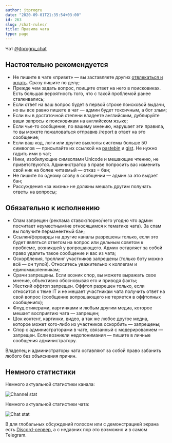 ```yaml
---
author: jtprogru
date: "2020-09-01T21:35:54+03:00"
id: 263
slug: /chat-rules/
title: Правила чата
type: page
---
```


Чат [@jtprogru_chat](https://ttttt.me/jtprogru_chat)

## Настоятельно рекомендуется

- Не пишите в чате &#171;привет&#187; &#8212; вы заставляете других [отвлекаться и ждать](https://neprivet.ru). Сразу пишите по делу;
- Прежде чем задать вопрос, поищите ответ на него в поисковиках. Есть большая вероятность того, что с такой проблемой ранее сталкивались;
- Если ответ на ваш вопрос будет в первой строке поисковой выдачи, но вы все равно пишете в чат &#8212; админ будет токсичным, а бот злым;
- Если вы в достаточной степени владеете английским, дублируйте ваши запросы к поисковикам на английском языке;
- Если чье-то сообщение, по вашему мнению, нарушает эти правила, то вы можете пожаловаться отправив /report в ответ на это сообщение;
- Если ваш код, логи или другие выхлопы системы больше 50 символов &#8212; присылайте их ссылкой на [pastebin](http://pastebin.com) и [gist](https://gist.github.com). Не нужно гадить ими в чат;
- Ники, изобилующие символами Unicode и мешающие чтению, не приветствуются. Администратор в праве попросить вас изменить свой ник на более читаемый &#8212; отказ = бан;
- Не пишите по одному слову в сообщении &#8212; админ за это выдает бан;
- Рассуждения &#171;за жизнь&#187; не должны мешать другим получать ответы на вопросы;

## Обязательно к исполнению

- Спам запрещен (реклама ставок/порно/чего угодно что админ посчитает неуместным/не относящимся к тематике чата). За спам вы получите перманентный бан;
- Ссылки/форварды на другие каналы разрешены только, если это будет являться ответом на вопрос или дельным советом к проблеме, возникшей у вопрошающего. Админ оставляет за собой право удалить такое сообщение и вас из чата;
- Оскорбления, троллинг участников запрещены (только боту можно всё &#8212; он тупой). Относитесь уважительно к коллегам и единомышленникам;
- Срачи запрещены. Если возник спор, вы можете выражать свое мнение, объективно обосновывая его и приводя факты;
- Жесткий оффтоп запрещен. Оффтоп разрешен только, если относится к теме IT и не мешает участникам чата получить ответ на свой вопрос (сообщение вопрошающего не теряется в оффтопных сообщениях);
- Флуд стикерами, картинками и любым другим медиа, которое мешает восприятию чата &#8212; запрещен;
- Шок контент, картинки, видео, а так же любое другое медиа, которое может кого-либо из участников оскорбить &#8212; запрещены;
- Спор с администраторами в чате, связанный с модерированием &#8212; запрещен. Если возникли недопонимания &#8212; пишите в личные сообщения администратору.

Владелец и администраторы чата оставляют за собой право забанить любого без объяснения причин.

## Немного статистики

Немного актуальной статистики канала:

![Channel stat](https://tgstat.ru/channel/@jtprogru_channel/stat-widget.png)

Немного актуальной статистики чата:

![Chat stat](https://tgstat.ru/channel/@jtprogru_chat/stat-widget.png)

В для глобальных обсуждений голосом или с демонстрацией экрана есть [Discord-сервер](https://discord.gg/aKZNvaXQmR), а с недавних пор это возможно и в самом Telegram.
